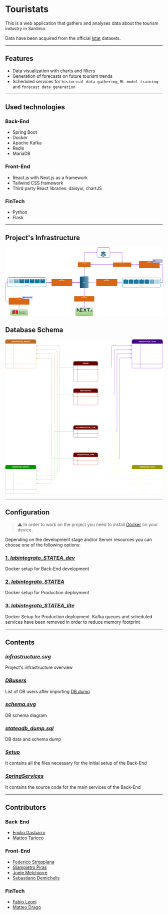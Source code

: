# Touristats

This is a web application that gathers and analyses data about the tourism industry in Sardinia. 

Data have been acquired from the official [Istat](https://www.istat.it/) datasets.

---

## Features
- Data visualization with charts and filters
- Generation of forecasts on future tourism trends
- Scheduled services for ```historical data gathering```, ```ML model training``` and ```forecast data generation```

---

## Used technologies

### Back-End
- Spring Boot
- Docker
- Apache Kafka
- Redis
- MariaDB

### Front-End
- React.js with Next.js as a framework 
- Tailwind CSS framework
- Third party React libraries: daisyui, chartJS

### FinTech
- Python
- Flask

---

## Project's Infrastructure

![infrastructure](./infrastructure.svg)

## Database Schema

![DB schema](./schema.svg)

---

## Configuration

>:warning: In order to work on the project you need to install [Docker](https://www.docker.com/) on your device.

Depending on the development stage and/or Server resources you can choose one of the following options:

### [1. <em>labintegrato_STATEA_dev</em>](./Setup/Docker_Setup/labintegrato_STATEA_dev/readme.md)

Docker setup for Back-End development

### [2. <em>labintegrato_STATEA</em>](./Setup/Docker_Setup/labintegrato_STATEA/readme.md)

Docker setup for Production deployment

### [3. <em>labintegrato_STATEA_lite</em>](./Setup/Docker_Setup/labintegrato_STATEA_lite/readme.md)

Docker Setup for Production deployment. Kafka queues and scheduled services have been removed in order to reduce memory footprint

---

## Contents

### [<em>infrastructure.svg</em>](./infrastructure.svg)

Project's infrastructure overview

### [<em>DBusers</em>](./DBusers.md)

List of DB users after importing [DB dump](./stateadb_dump.sql)

### [<em>schema.svg</em>](./schema.svg)

DB schema diagram

### [<em>stateadb_dump.sql</em>](./stateadb_dump.sql)

DB data and schema dump

### [<em>Setup</em>](./Setup/readme.md)

It contains all the files necessary for the initial setup of the Back-End

### [<em>SpringServices</em>](./SpringServices/readme.md)

It contains the source code for the main services of the Back-End

---

## Contributors

### Back-End
- [Emilio Gasbarro](https://github.com/Elanigiro)
- [Matteo Taricco](https://github.com/teo1223)
### Front-End
- [Federico Stroppiana](https://github.com/FedericoStroppiana)
- [Giampietro Piras](https://github.com/KelosDev)
- [Joele Melchiorre](https://github.com/WebDevJoJo)
- [Sebastiano Demichelis](https://github.com/deeeemiss)
### FinTech
- [Fabio Leoni](https://github.com/Fazzina)
- [Matteo Drago](https://github.com/Kindaglia)
